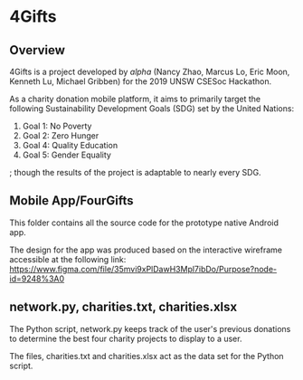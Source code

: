 # 4Gifts
## Overview
4Gifts is a project developed by _alpha_ (Nancy Zhao, Marcus Lo, Eric Moon, Kenneth Lu, Michael Gribben) for the 2019 UNSW CSESoc Hackathon.

As a charity donation mobile platform, it aims to primarily target the following Sustainability Development Goals (SDG) set by the United Nations:

1. Goal 1: No Poverty
2. Goal 2: Zero Hunger
3. Goal 4: Quality Education
4. Goal 5: Gender Equality

; though the results of the project is adaptable to nearly every SDG.

## Mobile App/FourGifts

This folder contains all the source code for the prototype native Android app.

The design for the app was produced based on the interactive wireframe accessible at the following link: https://www.figma.com/file/35mvi9xPlDawH3Mpl7ibDo/Purpose?node-id=9248%3A0

## network.py, charities.txt, charities.xlsx

The Python script, network.py keeps track of the user's previous donations to determine the best four charity projects to display to a user.

The files, charities.txt and charities.xlsx act as the data set for the Python script.
